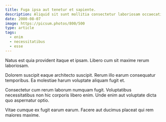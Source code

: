 ```yaml
---
title: Fuga ipsa aut tenetur et sapiente.
description: Aliquid sit sunt mollitia consectetur laboriosam occaecati. Nesciunt ratione ex dolores cumque inventore rerum deserunt. Illo praesentium et architecto enim eos autem quibusdam doloremque. Autem dolorem doloribus quam optio a labore.
date: 2000-08-07
image: https://picsum.photos/800/500
type: article
tags:
  - enim
  - necessitatibus
  - esse
---
```

Natus est quia provident itaque et ipsam. Libero cum sit maxime rerum laboriosam.

Dolorem suscipit eaque architecto suscipit. Rerum illo earum consequatur temporibus. Ea molestiae harum voluptate aliquam fugit et.

Consectetur cum rerum laborum numquam fugit. Voluptatibus necessitatibus non hic corporis libero enim. Unde enim aut voluptate dicta quo aspernatur optio.

Vitae cumque ex fugit earum earum. Facere aut ducimus placeat qui rem maiores maxime.